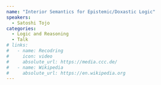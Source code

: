 ```yaml
---
name: "Interior Semantics for Epistemic/Doxastic Logic"
speakers:
  - Satoshi Tojo
categories:
  - Logic and Reasoning
  - Talk
# links:
#   - name: Recodring
#     icon: video
#     absolute_url: https://media.ccc.de/
#   - name: Wikipedia
#     absolute_url: https://en.wikipedia.org
---
```

